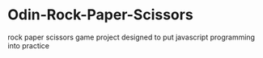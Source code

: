 # Odin-Rock-Paper-Scissors
rock paper scissors game project designed to put javascript programming into practice
